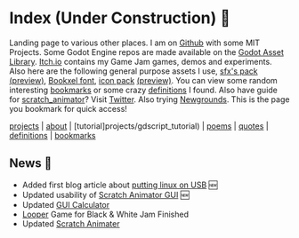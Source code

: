 # Index (Under Construction) 🥦
Landing page to various other places. I am on [Github](https://github.com/boukew99) with some MIT Projects. Some Godot Engine repos are made available on the
[Godot Asset Library](https://godotengine.org/asset-library/asset?category=&godot_version=&sort=updated&filter=boukew99). [Itch.io](https://howyoudoing.itch.io/) contains my Game Jam games, demos and experiments. Also here are the following general purpose assets I use, [sfx's pack](sound_pack/sound.zip) [(preview)](sound_pack/pack.ogg), [Bookxel font](bookxel.ttf), [icon pack](icon_pack/icon.zip) [(preview)](icon_pack/pack.png). You can view some random interesting [bookmarks](bookmark.md) or some crazy [definitions](definitions.md) I found. Also have guide for [scratch_animator](guide/scratch_animator.md)? Visit [Twitter](https://twitter.com/HowYouD09409170). Also trying [Newgrounds](https://howyourdoing.newgrounds.com/). This is the page you bookmark for quick access!

[projects](projects/projects.md) | [about](about.md) | [tutorial]projects/gdscript_tutorial) | [poems](poems.md) | [quotes](quotes.md) | [definitions](definitions.md) | [bookmarks](bookmark.md) 


## News 📰 
* Added first blog article about [putting linux on USB](blog/linux_on_usb.md) 🆕
* Updated usability of [Scratch Animator GUI](https://github.com/boukew99/scratch_animater/commit/529d77f303c51e972a268d4bce11f75f81636c1a) 🆕
* Updated [GUI Calculator](https://github.com/boukew99/gui_calculator/commit/893f9abad4cd5fd17109b55dc9275cdcc5436551) 
* [Looper](https://howyoudoing.itch.io/looper) Game for Black & White Jam Finished 
* Updated [Scratch Animater](https://github.com/boukew99/scratch_animater)

